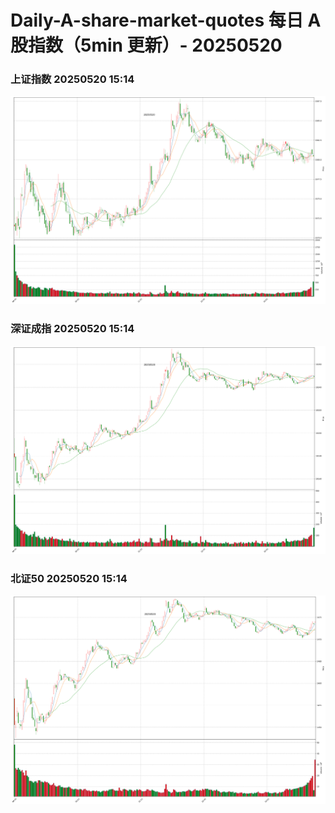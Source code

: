 
# Daily-A-share-market-quotes 每日 A 股指数（5min 更新）- 20250520

### 上证指数 20250520 15:14
![](./fig/2025/5/20250520-sh000001.png)

### 深证成指 20250520 15:14
![](./fig/2025/5/20250520-sz399001.png)

### 北证50 20250520 15:14
![](./fig/2025/5/20250520-bj899050.png)
